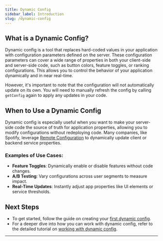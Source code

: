 ```yaml
---
title: Dynamic Config
sidebar_label: Introduction
slug: /dynamic-config
---
```


## What is a Dynamic Config?

Dynamic config is a tool that replaces hard-coded values in your application with configuration parameters defined on the server. These configuration parameters can cover a wide range of properties in both your client-side and server-side code, such as button colors, feature toggles, or ranking configurations. This allows you to control the behavior of your application dynamically and in near real-time.

However, it's important to note that the configuration will not automatically update on its own. You will need to manually refresh the config by calling `getConfig` again to apply any updates in your code.

## When to Use a Dynamic Config

Dynamic config is especially useful when you want to make your server-side code the source of truth for application properties, allowing you to modify configurations without redeploying code. Many companies, like Spotify, leverage [Remote Configuration](https://engineering.atspotify.com/2020/10/29/spotifys-new-experimentation-platform-part-1/) to dynamically update client or backend service properties.

### Examples of Use Cases:
- **Feature Toggles**: Dynamically enable or disable features without code changes.
- **A/B Testing**: Vary configurations across user segments to measure impact.
- **Real-Time Updates**: Instantly adjust app properties like UI elements or service thresholds.

## Next Steps

- To get started, follow the guide on creating your [first dynamic config](/guides/first-dynamic-config).
- For a deeper dive into how you can work with dynamic config, refer to the detailed tutorial on [working with dynamic config](/dynamic-config/working-with).

---
